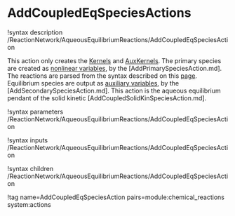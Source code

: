 # AddCoupledEqSpeciesActions

!syntax description /ReactionNetwork/AqueousEquilibriumReactions/AddCoupledEqSpeciesAction

This action only creates the [Kernels](Kernels/index.md) and [AuxKernels](AuxKernels/index.md).
The primary species are created as [nonlinear variables](Variables/index.md), by the [AddPrimarySpeciesAction.md].
The reactions are parsed from the syntax described on this [page](modules/chemical_reactions/index.md#parser).
Equilibrium species are output as [auxiliary variables](AuxVariables/index.md), by the [AddSecondarySpeciesAction.md].
This action is the aqueous equilibrium pendant of the solid kinetic [AddCoupledSolidKinSpeciesAction.md].

!syntax parameters /ReactionNetwork/AqueousEquilibriumReactions/AddCoupledEqSpeciesAction

!syntax inputs /ReactionNetwork/AqueousEquilibriumReactions/AddCoupledEqSpeciesAction

!syntax children /ReactionNetwork/AqueousEquilibriumReactions/AddCoupledEqSpeciesAction

!tag name=AddCoupledEqSpeciesAction pairs=module:chemical_reactions system:actions
